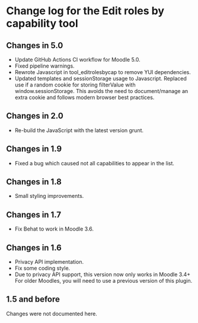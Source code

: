 # Change log for the Edit roles by capability tool


## Changes in 5.0

* Update GitHub Actions CI workflow for Moodle 5.0.
* Fixed pipeline warnings.
* Rewrote Javascript in tool_editrolesbycap to remove YUI dependencies.
* Updated templates and sessionStorage usage to Javascript.
  Replaced use if a random cookie for storing filterValue with window.sessionStorage.
  This avoids the need to document/manage an extra cookie and follows modern browser best practices.


## Changes in 2.0

* Re-build the JavaScript with the latest version grunt.


## Changes in 1.9

* Fixed a bug which caused not all capabilities to appear in the list.


## Changes in 1.8

* Small styling improvements.


## Changes in 1.7

* Fix Behat to work in Moodle 3.6.


## Changes in 1.6

* Privacy API implementation.
* Fix some coding style.
* Due to privacy API support, this version now only works in Moodle 3.4+
  For older Moodles, you will need to use a previous version of this plugin.


## 1.5 and before

Changes were not documented here.
